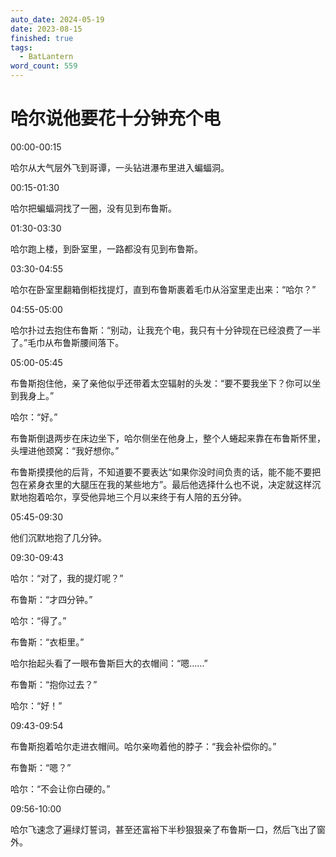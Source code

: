```yaml
---
auto_date: 2024-05-19
date: 2023-08-15
finished: true
tags:
  - BatLantern
word_count: 559
---
```


# 哈尔说他要花十分钟充个电

00:00-00:15

哈尔从大气层外飞到哥谭，一头钻进瀑布里进入蝙蝠洞。

00:15-01:30

哈尔把蝙蝠洞找了一圈，没有见到布鲁斯。

01:30-03:30

哈尔跑上楼，到卧室里，一路都没有见到布鲁斯。

03:30-04:55

哈尔在卧室里翻箱倒柜找提灯，直到布鲁斯裹着毛巾从浴室里走出来：“哈尔？”

04:55-05:00

哈尔扑过去抱住布鲁斯：“别动，让我充个电，我只有十分钟现在已经浪费了一半了。”毛巾从布鲁斯腰间落下。

05:00-05:45

布鲁斯抱住他，亲了亲他似乎还带着太空辐射的头发：“要不要我坐下？你可以坐到我身上。”

哈尔：“好。”

布鲁斯倒退两步在床边坐下，哈尔侧坐在他身上，整个人蜷起来靠在布鲁斯怀里，头埋进他颈窝：“我好想你。”

布鲁斯摸摸他的后背，不知道要不要表达“如果你没时间负责的话，能不能不要把包在紧身衣里的大腿压在我的某些地方”。最后他选择什么也不说，决定就这样沉默地抱着哈尔，享受他异地三个月以来终于有人陪的五分钟。

05:45-09:30

他们沉默地抱了几分钟。

09:30-09:43

哈尔：“对了，我的提灯呢？”

布鲁斯：“才四分钟。”

哈尔：“得了。”

布鲁斯：“衣柜里。”

哈尔抬起头看了一眼布鲁斯巨大的衣帽间：“嗯……”

布鲁斯：“抱你过去？”

哈尔：“好！”

09:43-09:54

布鲁斯抱着哈尔走进衣帽间。哈尔亲吻着他的脖子：“我会补偿你的。”

布鲁斯：“嗯？”

哈尔：“不会让你白硬的。”

09:56-10:00

哈尔飞速念了遍绿灯誓词，甚至还富裕下半秒狠狠亲了布鲁斯一口，然后飞出了窗外。
